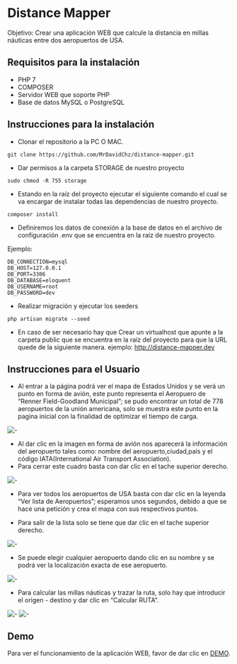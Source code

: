 
# Distance Mapper

Objetivo: Crear una aplicación WEB que calcule la distancia en millas náuticas entre dos aeropuertos de USA.

## Requisitos para la instalación

- PHP 7
- COMPOSER
- Servidor WEB que soporte PHP
- Base de datos MySQL o PostgreSQL

## Instrucciones para la instalación

- Clonar el repositorio a la PC O MAC.
```
git clone https://github.com/MrDavidChz/distance-mapper.git
```

- Dar permisos a la carpeta STORAGE de nuestro proyecto
```
sudo chmod -R 755 storage
```

- Estando en la raíz del proyecto ejecutar el siguiente comando el cual se va encargar de instalar todas las dependencias de nuestro proyecto.

```
composer install
```

- Definiremos los datos de conexión a la base de datos en el archivo de configuración .env que se encuentra en la raíz de nuestro proyecto.

Ejemplo:
```
DB_CONNECTION=mysql
DB_HOST=127.0.0.1
DB_PORT=3306
DB_DATABASE=eloquent
DB_USERNAME=root
DB_PASSWORD=dev
```


- Realizar migración y ejecutar los seeders
```
php artisan migrate --seed
```

- En caso de ser necesario hay que Crear un virtualhost que apunte a la carpeta public que se encuentra en la raíz del proyecto para que la URL quede de la siguiente manera. ejemplo: http://distance-mapper.dev


## Instrucciones para el Usuario

- Al entrar a la página podrá ver el mapa de Estados Unidos y se verá un punto en forma de avión, este punto representa el Aeropuero de “Renner Field-Goodland Municipal”; se pudo encontrar un total de 778 aeropuertos de la unión americana, solo se muestra este punto en la pagina inicial con la finalidad de optimizar el tiempo de carga. 

![-](http://i67.tinypic.com/alhlp0.jpg)

- Al dar clic en la imagen en forma de avión nos aparecerá la información del aeropuerto tales como: nombre del aeropuerto,ciudad,país y el código IATA(International Air Transport Association).
- Para cerrar este cuadro basta con dar clic en el tache superior derecho.

![-](http://i67.tinypic.com/2nvgo6t.jpg)




- Para ver todos los aeropuertos de USA basta con dar clic en la leyenda “Ver lista de Aeropuertos”; esperamos unos segundos, debido a que se hace una petición y crea el mapa con sus respectivos puntos.

- Para salir de la lista solo se tiene que dar clic en el tache superior derecho.

![-](http://oi66.tinypic.com/2vb6hkz.jpg)

- Se puede elegir cualquier aeropuerto dando clic en su nombre y se podrá ver la localización exacta de ese aeropuerto.

![-](http://i65.tinypic.com/2d01htj.jpg)

- Para calcular las millas náuticas y trazar la ruta, solo hay que introducir el origen - destino y dar clic en “Calcular RUTA”.

![-](http://i65.tinypic.com/i372mp.jpg)
![-](http://oi63.tinypic.com/intour.jpg)

## Demo

Para ver el funcionamiento de la aplicación WEB, favor de dar clic en [DEMO](https://distance-mapper.herokuapp.com/).

